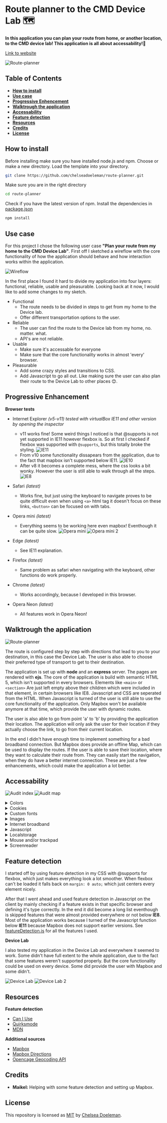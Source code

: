 # Route planner to the CMD Device Lab 🗺
**In this application you can plan your route from home, or another location, to the CMD device lab! This application is all about accessability!💫**

[Link to website](https://route-planner-browser-tech.herokuapp.com)

![Route-planner](./docs/route-planner.png)


## Table of Contents
* **[How to install](#how-to-install)**
* **[Use case](#use-case)**
* **[Progressive Enhencement](#progressive-enhancement)**
* **[Walktrough the application](#walk-trough-the-application)**
* **[Accessability](#accessability)**
* **[Feature detection](#accessability)**
* **[Resources](#resources)**
* **[Credits](#credits)**
* **[License](#license)**

## How to install

Before installing make sure you have installed node.js and npm.
Choose or make a new directory.
Load the template into your directory.

```bash
git clone https://github.com/chelseadoeleman/route-planner.git
```

Make sure you are in the right directory 
```bash
cd route-planner
```

Check if you have the latest version of npm.
Install the dependencies in [package.json](./package.json)
```bash
npm install
```

## Use case

For this project I chose the following user case **"Plan your route from my home to the CMD Device Lab"**. First off I sketched a wireflow with the core functionality of how the application should behave and how interaction works within the application.

![Wireflow](./docs/wireflow.jpg)

In the first place I found it hard to divide my application into four layers: functional, reliable, usable and pleasurable. Looking back at it now, I would like to add some changes to my sketch.

*   Functional
    *   The route needs to be divided in steps to get from my home to the Device lab.
    *   Offer different transportation options to the user.
*   Reliable
    *   The user can find the route to the Device lab from my home, no. matter. what.
    *   API's are not reliable.
*   Usable
    *   Make sure it's accessable for everyone
    *   Make sure that the core functionality works in almost 'every' browser.
*   Pleasurable
    *   Add some crazy styles and transitions to CSS.
    *   Add Javascript to go all out. Like making sure the user can also plan their route to the Device Lab to other places 😊.

## Progressive Enhancement

**Browser tests**
*   Internet Explorer *(v5-v11) tested with virtualBox IE11 and other version by opening the inspector*
    *   v11 works fine! Some weird things I noticed is that @supports is not yet supported in IE11 however flexbox is. So at first I checked if flexbox was supported with ```@supports```, but this totally broke the styling.
    ![IE11](./docs/ie11.png)
    *   From v10 some functionality dissapears from the application, due to the fact that mapbox isn't supported below IE11.
    ![IE10](./docs/ie10.png)
    *   After v8 it becomes a complete mess, where the css looks a bit wonky. However the user is still able to walk through all the steps.
    ![IE8](./docs/ie8.png)

*   Safari *(latest)*
    *   Works fine, but just using the keyboard to navigate proves to be quite difficult even when using ```<a>``` html tag it doesn't focus on these links, ```<button>``` can be focused on with tabs.

*   Opera mini *(latest)*
    *   Everything seems to be working here even mapbox! Eventhough it can be quite slow.
    ![Opera mini](./docs/operamini.jpg)
    ![Opera mini 2](./docs/operamini2.jpg)

*   Edge *(latest)*
    *   See IE11 explanation.

*   Firefox *(latest)*
    *   Same problem as safari when navigating with the keyboard, other functions do work properly.

*   Chrome *(latest)*
    *   Works accordingly, because I developed in this browser.

*   Opera Neon *(latest)*
    * All features work in Opera Neon!

## Walktrough the application

![Route-planner](./docs/route-planner.png)

The route is configured step by step with directions that lead to you to your destination, in this case the Device Lab. The user is also able to choose their preferred type of transport to get to their destination. 

The application is set up with **node** and an **express** server. The pages are rendered with **ejs**. The core of the application is build with semantic HTML 5, which isn't supported in every browsers. Elements like ```<main>``` or ```<section>``` Are just left empty above their children which were included in that element, in certain browsers like IE8. Javascript and CSS are seperated from the HTML. When Javascript is turned of the user is still able to use the core functionality of the application. Only Mapbox won't be available anymore at that time, which provide the user with dynamic routes.

The user is also able to go from point 'a' to 'b' by providing the application their location. The application will only ask the user for their location if they actually choose the link, to go from their current location.

In the end I didn't have enough time to implement something for a bad broadband connection. But Mapbox does provide an offline Map, which can be used to display the routes. If the user is able to save their location, where they want to calculate their route from. They can easily start the navigation, when they do have a better internet connection. These are just a few enhancements, which could make the application a lot better.

## Accessability

![Audit index](./docs/index.png)
![Audit map](./docs/map.png)

<details>
  <summary>Colors</summary>

  After running an audit I got the application had an accessability of **100** This includes all the colors. However Mapbox isn't really that visible when setting my clarity to the lowest point. Only people with normal eye sight are propably able to see this correctly. 

  I tested my application on colorblindness with [Sim Daltonism](https://michelf.ca/projects/sim-daltonism/). After using this feature everything was still visible for the user.
    ![Colorblindness](./docs/colorblindness.png)

</details>

<details>
  <summary>Cookies</summary>

  After disabling cookies the application still works accordingly, this was done with the developer tools extension in Chrome.
</details>


<details>
  <summary>Custom fonts</summary>

  I did use a custom font, however after turning this off it just falls back on the fallback I had defined in my CSS. In this case "Arial", "Helvetica" or some other "Sans-serif" font the user defined in their preferences. It falls back on the fallback font in IE8 and versions before that.
</details>

<details>
  <summary>Images</summary>

    I turned images off with the developer tools in Chrome. There was an alt text provided for that image, but it doesn't load. The steps which are most important part are still visible to the user. 

![Car Route](./docs/noimage.png)
</details>

<details>
  <summary>Internet broadband</summary>

    When the internet connection is slow it does take some time to fetch data from the API however some  content is directly shown, though this is not dynamic yet. I also takes some time for Mapbox to load, but this doesn't take away from it's core functionality of this application. It can however be improved see 

[Walktrough the application](#walk-trough-the-application) for more information

![First view](./docs/first.png)

</details>


<details>
  <summary>Javascript</summary>

  I turned Javascript off with the Chrome web developer tools. After turning of this feature the user is only able navigate from my home to the Device lab instead of running this route dynamically. These options dissappear from the menu, so the user doesn't know any better.
![Turned of Javascript](./docs/javascript.png)
</details>

<details>
  <summary>Localstorage</summary>

  Disabling localstorage can be done by disabling cookies. Which doesn't proves to be a hinder for the application to function properly.

</details>


<details>
  <summary>Mouse and/or trackpad</summary>

  In Chrome the user is able to navigate through the application with only there keyboard. However different browsers have different keyboard shortcuts and it doens't work the same in every browser. Focus styles are also applied when focusing on an element like a **button** or a **link**.

</details>

<details>
  <summary>Screenreader</summary>

  The start the screenreader hold ```command + option + f5". The screenreader works accordingly to navigate throughout the page. I did make use of an ```aria-label``` attribute in the links for the steps, so that the user is provided with more information about that link, than just a number and they know they are following a list.

</details>


## Feature detection

I started off by using feature detection in my CSS with @supports for flexbox, which just makes everything look a lot smoother. When flexbox can't be loaded it falls back on ```margin: 0 auto;``` which just centers every element nicely.

After that I went ahead and used feature detection in Javascript on the client by mainly checking if a feature exists in that specific browser and defining it's type correctly. In the end it did become a long list eventhough is skipped features that were almost provided everywhere or not below **IE8**. Most of the application works because I turned of the Javascript function below **IE11** because Mapbox does not support earlier versions. See [featureDetection.js](./server/public/js/featureDetection.js) for all the features I used.

**Device Lab**

I also tested my application in the Device Lab and everywhere it seemed to work. Some didn't have full extent to the whole application, due to the fact that some features weren't supported properly. But the core functionality could be used on every device. Some did provide the user with Mapbox and some didn't.

![Device Lab](./docs/devicelab1.jpg)
![Device Lab 2](./docs/devicelab2.jpg)

## Resources

**Feature detection**
* [Can I Use](https://unsplash.com/developers)
* [Quirksmode](https://caniuse.com/)
* [MDN](https://developer.mozilla.org/en-US/)

**Additional sources**
* [Mapbox](https://www.mapbox.com/)
* [Mapbox Directions](https://docs.mapbox.com/help/glossary/mapbox-directions-api/)
* [Opencage Geocoding API](https://opencagedata.com/api)

## Credits
*   **Maikel:** Helping with some feature detection and setting up Mapbox.

## License
This repository is licensed as [MIT](LICENSE) by [Chelsea Doeleman](https://github.com/chelseadoeleman).
